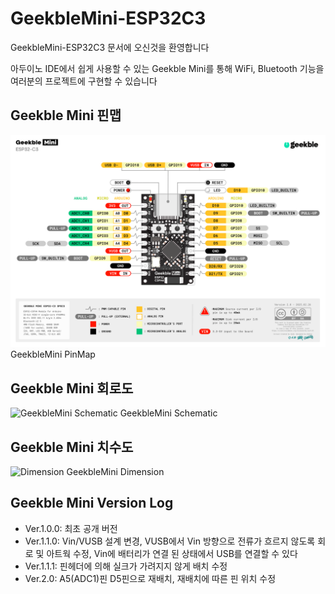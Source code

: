 GeekbleMini-ESP32C3
=============
GeekbleMini-ESP32C3 문서에 오신것을 환영합니다

아두이노 IDE에서 쉽게 사용할 수 있는 Geekble Mini를 통해 WiFi, Bluetooth 기능을 여러분의 프로젝트에 구현할 수 있습니다

Geekble Mini 핀맵
-------------
![GEEKBLE Mini-ESP32@2x](https://github.com/SooDragon/GeekbleMini-ESP32C3/blob/main/GEEKBLE%20Min_V2_PinMap.png)
GeekbleMini PinMap

Geekble Mini 회로도
-------------
![GeekbleMini Schematic](https://github.com/SooDragon/GeekbleMini-ESP32C3/blob/main/GeekbleMini_V2_Schematic.png)
GeekbleMini Schematic

Geekble Mini 치수도
-------------
![Dimension](https://github.com/SooDragon/GeekbleMini-ESP32C3/assets/82627949/7f9556da-58ea-45cf-b5bf-8bbe3479398c)
GeekbleMini Dimension

Geekble Mini Version Log
-------------
- Ver.1.0.0: 최초 공개 버전
- Ver.1.1.0: Vin/VUSB 설계 변경, VUSB에서 Vin 방향으로 전류가 흐르지 않도록 회로 및 아트웍 수정, Vin에 배터리가 연결 된 상태에서 USB를 연결할 수 있다
- Ver.1.1.1: 핀헤더에 의해 실크가 가려지지 않게 배치 수정
- Ver.2.0: A5(ADC1)핀 D5핀으로 재배치, 재배치에 따른 핀 위치 수정
